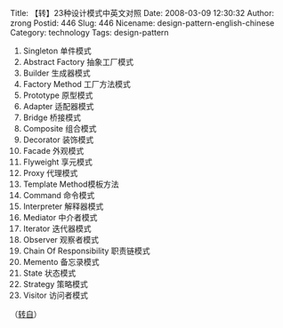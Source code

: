 Title: 【转】23种设计模式中英文对照
Date: 2008-03-09 12:30:32
Author: zrong
Postid: 446
Slug: 446
Nicename: design-pattern-english-chinese
Category: technology
Tags: design-pattern

1.  Singleton 单件模式
2.  Abstract Factory 抽象工厂模式
3.  Builder 生成器模式
4.  Factory Method 工厂方法模式
5.  Prototype 原型模式
6.  Adapter 适配器模式
7.  Bridge 桥接模式
8.  Composite 组合模式
9.  Decorator 装饰模式
10. Facade 外观模式
11. Flyweight 享元模式
12. Proxy 代理模式
13. Template Method模板方法
14. Command 命令模式
15. Interpreter 解释器模式
16. Mediator 中介者模式
17. Iterator 迭代器模式
18. Observer 观察者模式
19. Chain Of Responsibility 职责链模式
20. Memento 备忘录模式
21. State 状态模式
22. Strategy 策略模式
23. Visitor 访问者模式

（[转自](http://www.devgg.com/?p=47)）

